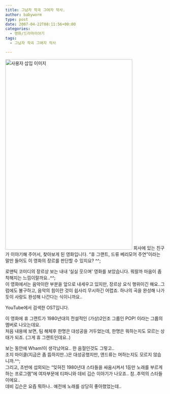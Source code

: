 ```yaml
---
title: 그남자 작곡 그여자 작사.
author: babyworm
type: post
date: 2007-04-22T08:11:56+00:00
categories:
  - 영화/드라마이야기
tags:
  - 그남자 작곡 그여자 작사

---
```

<img loading="lazy" decoding="async" src="https://i0.wp.com/babyworm.net/wordpress/wp-content/uploads/1/cfile7.uf.191532494D6A7ADD32612B.jpg?resize=400%2C600" class="aligncenter" width="400" height="600" alt="사용자 삽입 이미지" data-recalc-dims="1" />  
회사에 있는 친구가 이야기해 주어서, 찾아보게 된 영화입니다. &#8220;휴 그랜트, 드류 베리모어 주연&#8221;이라는 말만 들어도 이 영화의 장르를 판단할 수 있지요? ^^;

로맨틱 코미디의 장르상 보는 내내 &#8216;실실 웃으며&#8217; 영화를 보았습니다. 뭐랄까 마음이 좀 착해지는 느낌이랄까요..^^;  
이 영화에서는 음악이란 부분을 앞으로 내세우고 있지만, 장르상 요식 행위이긴 해요..그럼에도 불구하고, 음악의 힘이란 것이 쉽사리 무시하긴 어렵죠. 하나의 곡을 완성해 나가듯이 사랑도 완성해 나간다는 식이니까요..

YouTube에서 검색한 OST입니다. 



이 영화에 휴 그랜트가 1980년대의 전설적인 (가상)2인조 그룹인 POP! 이라는 그룹의 멤버로 나오는데요.  
처음 내용에 보면, 팀 해체후 한명은 대성공을 거두었는데, 한명은 뭐하는지도 모르는 상태가 되죠. (그게 휴 그랜트인데요..)

보는 동안에 Wham!이 생각났어요.. 한 음절인것도 그렇고..  
조지 마이클(지금은 좀 뜸하지만..)은 대성공했지만, 앤드류는 머하는지도 모르지 않습니까.^^;  
그리고, 초반에 섭외되는 &#8220;잊혀진 1980년대 스타들을 싸움시켜서 1등만 노래를 부르게하는 프로그램&#8221;에 여자부문에 티파니와 데비 깁슨 이야기가 나오죠.. 참..추억의 스타들이에요..  
데비 깁슨은 요즘 뭐하나.. 예전에 노래를 상당히 좋아했었는데..